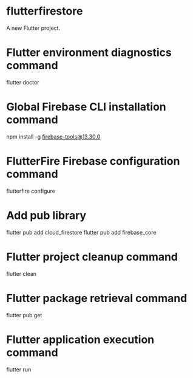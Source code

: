 # flutterfirestore

A new Flutter project.

# Flutter environment diagnostics command

  flutter doctor

# Global Firebase CLI installation command

  npm install -g firebase-tools@13.30.0

# FlutterFire Firebase configuration command

  flutterfire configure

# Add pub library

  flutter pub add cloud_firestore
  flutter pub add firebase_core

# Flutter project cleanup command

  flutter clean

# Flutter package retrieval command

  flutter pub get

# Flutter application execution command

  flutter run

